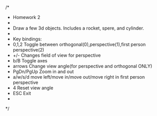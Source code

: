 /*
 *  Homework 2
 *
 *  Draw a few 3d objects. Includes a rocket, spere, and cylinder.
 *
 *  Key bindings:
 *  0,1,2      Toggle between orthogonal(0),perspective(1),first person perspective(2)
 *  +/-        Changes field of view for perspective
 *  b/B        Toggle axes
 *  arrows     Change view angle(for perspective and orthogonal ONLY)
 *  PgDn/PgUp  Zoom in and out
 *  a/w/s/d    move left/move in/move out/move right in first person perspective     
 *  4          Reset view angle
 *  ESC        Exit
 *  
 */